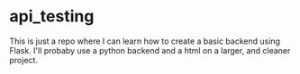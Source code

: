 # api_testing

This is just a repo where I can learn how to create a basic backend using Flask. I'll probaby use a python backend and a html on a larger, and cleaner project.